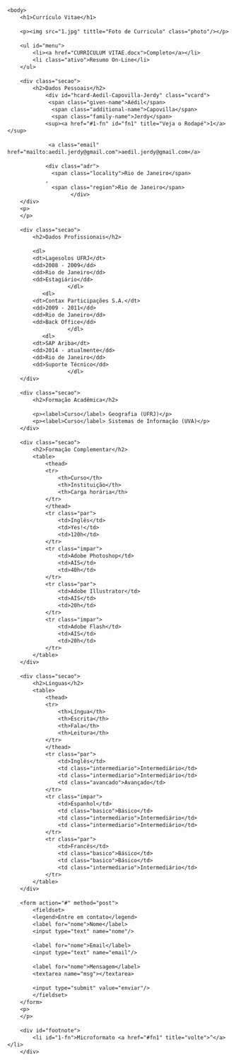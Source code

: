 <html>
	<head>
		<title>Curriculo Vitae</title>
		<meta http-equiv="Content-Type" content="text/html;charset=utf-8" >
		<link rel="stylesheet" type="text/css" href="style.css">
		<style type="text/css">
		.basico {
			color: lightgrey; 
			}
		.intermediario {
			color: grey;
			}
		.avancado {
			color: black;
			}
		</style>
	</head>
	
	<body>
		<h1>Currículo Vitae</h1>

		<p><img src="1.jpg" tittle="Foto de Curriculo" class="photo"/></p>
				  		
		<ul id="menu">
			<li><a href="CURRICULUM VITAE.docx">Completo</a></li>
			<li class="ativo">Resumo On-Line</li>
		</ul>
		
		<div class="secao">
			<h2>Dados Pessoais</h2>			
				<div id="hcard-Aedil-Capovilla-Jerdy" class="vcard">
				 <span class="given-name">Aédil</span>
				  <span class="additional-name">Capovilla</span>
				  <span class="family-name">Jerdy</span>
				<sup><a href="#1-fn" id="fn1" title="Veja o Rodapé">1</a></sup>

				 <a class="email" href="mailto:aedil.jerdy@gmail.com">aedil.jerdy@gmail.com</a>
				
				<div class="adr">
				  <span class="locality">Rio de Janeiro</span>
				, 
				  <span class="region">Rio de Janeiro</span>
		                </div>
		</div>
		<p>
		</p>
		
		<div class="secao">
			<h2>Dados Profissionais</h2>
			
			<dl>
            <dt>Lagesolos UFRJ</dt>
            <dd>2008 - 2009</dd>
            <dd>Rio de Janeiro</dd>       
            <dd>Estagiário</dd>
                       </dl>
		       <dl>
            <dt>Contax Participações S.A.</dt>
            <dd>2009 - 2011</dd>
            <dd>Rio de Janeiro</dd>
            <dd>Back Office</dd>
                       </dl>
		       <dl>
            <dt>SAP Ariba</dt>
            <dd>2014 - atualmente</dd>
            <dd>Rio de Janeiro</dd>
            <dd>Suporte Técnico</dd>
                       </dl>
		</div>

		<div class="secao">
			<h2>Formação Acadêmica</h2>
			
			<p><label>Curso</label> Geografia (UFRJ)</p>
			<p><label>Curso</label> Sistemas de Informação (UVA)</p>
		</div>

		<div class="secao">
			<h2>Formação Complementar</h2>
			<table>
				<thead>
				<tr>
					<th>Curso</th>
					<th>Instituição</th>
					<th>Carga horária</th>
				</tr>
				</thead>
				<tr class="par">
					<td>Inglês</td>
					<td>Yes!</td>
					<td>120h</td>
				</tr>
				<tr class="impar">
					<td>Adobe Photoshop</td>
					<td>AIS</td>
					<td>40h</td>
				</tr>
				<tr class="par">
					<td>Adobe Illustrator</td>
					<td>AIS</td>
					<td>20h</td>
				</tr>
				<tr class="impar">
					<td>Adobe Flash</td>
					<td>AIS</td>
					<td>20h</td>
				</tr>
			</table>			
		</div>

		<div class="secao">
			<h2>Línguas</h2>
			<table>
				<thead>
				<tr>
					<th>Língua</th>
					<th>Escrita</th>
					<th>Fala</th>
					<th>Leitura</th>
				</tr>
				</thead>
				<tr class="par">
					<td>Inglês</td>
					<td class="intermediario">Intermediário</td>
					<td class="intermediario">Intermediário</td>
					<td class="avancado">Avançado</td>
				</tr>
				<tr class="impar">
					<td>Espanhol</td>
					<td class="basico">Básico</td>
					<td class="intermediario">Intermediário</td>
					<td class="intermediario">Intermediário</td>
				</tr>
				<tr class="par">
					<td>Francês</td>
					<td class="basico">Básico</td>
					<td class="basico">Básico</td>
					<td class="intermediario">Intermediário</td>
				</tr>
			</table>			
		</div>

		<form action="#" method="post">
			<fieldset>
			<legend>Entre em contato</legend>
			<label for="nome">Nome</label>
			<input type="text" name="nome"/>

			<label for="nome">Email</label>
			<input type="text" name="email"/>

			<label for="nome">Mensagem</label>
			<textarea name="msg"></textarea>

			<input type="submit" value="enviar"/>
			</fieldset>
		</form>
		<p>
		</p>
		
		<div id="footnote">
			<li id="1-fn">Microformato <a href="#fn1" title="volte">^</a></li>
		</div>		
